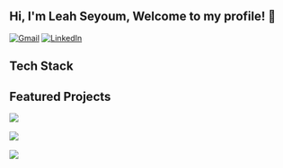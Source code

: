 ##  Hi, I'm Leah Seyoum, Welcome to my profile! 👋 
[![Gmail](https://img.shields.io/badge/Gmail-D14836?style=for-the-badge&logo=gmail&logoColor=white)](mailto:leahseyoum@gmail.com) [![LinkedIn](https://img.shields.io/badge/LinkedIn-0077B5?style=for-the-badge&logo=linkedin&logoColor=white)](https://www.linkedin.com/in/leah-seyoum-958288277/)


## Tech Stack

## Featured Projects

<a href="https://github.com/ziqi23/Grub-Globe-2">
 <img align="center" src="https://github-readme-stats.vercel.app/api/pin/?username=ziqi23&repo=Grub-Globe-2&theme=tokyonight" />
</a>  
<br></br>

<a href="https://github.com/leahseyoum/Pinspo">
  <img align="center" src="https://github-readme-stats.vercel.app/api/pin/?username=leahseyoum&repo=Pinspo&theme=tokyonight" />
</a> 
<br></br>
<a href="https://github.com/leahseyoum/solar-system-visualization">

  <img align="center" src="https://github-readme-stats.vercel.app/api/pin/?username=leahseyoum&repo=solar-system-visualization&theme=tokyonight" />
	
</a> 
<br></br>
<!--
**leahseyoum/leahseyoum** is a ✨ _special_ ✨ repository because its `README.md` (this file) appears on your GitHub profile.

Here are some ideas to get you started:

- 🔭 I’m currently working on ...
- 🌱 I’m currently learning ...
- 👯 I’m looking to collaborate on ...
- 🤔 I’m looking for help with ...
- 💬 Ask me about ...
- 📫 How to reach me: ...
- 😄 Pronouns: ...
- ⚡ Fun fact: ...
-->
